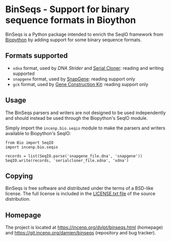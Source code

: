 BinSeqs - Support for binary sequence formats in Bioython
=========================================================

BinSeqs is a Python package intended to enrich the SeqIO
framework from [Biopython](https://biopython.org/) by adding
support for some binary sequence formats.


Formats supported
-----------------

* `xdna` format, used by _DNA Strider_ and
  [Serial Cloner](http://serialbasics.free.fr/Serial_Cloner.html):
  reading and writing supported
* `snapgene` format, used by [SnapGene](https://www.snapgene.com/):
  reading support only
* `gck` format, used by [Gene Construction Kit](http://www.textco.com/gene-construction-kit.php):
  reading support only


Usage
-----
The BinSeqs parsers and writers are not designed to be used
independently and should instead be used through the Biopython's
SeqIO module.

Simply import the `incenp.bio.seqio` module to make the parsers
and writers available to Biopython's SeqIO:

    from Bio import SeqIO
    import incenp.bio.seqio

    records = list(SeqIO.parse('snapgene_file.dna', 'snapgene'))
    SeqIO.write(records, 'serialcloner_file.xdna', 'xdna')


Copying
-------
BinSeqs is free software and distributed under the terms of
a BSD-like license. The full license is included in the
[LICENSE.txt file](LICENSE.txt) of the source distribution.


Homepage
--------
The project is located at https://incenp.org/dvlpt/binseqs.html
(homepage) and https://git.incenp.org/damien/binseqs (repository
and bug tracker).

